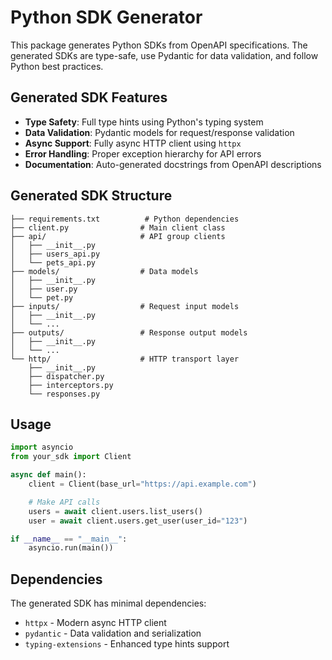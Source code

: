 # Python SDK Generator

This package generates Python SDKs from OpenAPI specifications. The generated SDKs are type-safe, use Pydantic for data validation, and follow Python best practices.

## Generated SDK Features

- **Type Safety**: Full type hints using Python's typing system
- **Data Validation**: Pydantic models for request/response validation
- **Async Support**: Fully async HTTP client using `httpx`
- **Error Handling**: Proper exception hierarchy for API errors
- **Documentation**: Auto-generated docstrings from OpenAPI descriptions

## Generated SDK Structure

```
├── requirements.txt          # Python dependencies
├── client.py                # Main client class
├── api/                     # API group clients
│   ├── __init__.py
│   ├── users_api.py
│   └── pets_api.py
├── models/                  # Data models
│   ├── __init__.py
│   ├── user.py
│   └── pet.py
├── inputs/                  # Request input models
│   ├── __init__.py
│   └── ...
├── outputs/                 # Response output models
│   ├── __init__.py
│   └── ...
└── http/                    # HTTP transport layer
    ├── __init__.py
    ├── dispatcher.py
    ├── interceptors.py
    └── responses.py
```

## Usage

```python
import asyncio
from your_sdk import Client

async def main():
    client = Client(base_url="https://api.example.com")

    # Make API calls
    users = await client.users.list_users()
    user = await client.users.get_user(user_id="123")

if __name__ == "__main__":
    asyncio.run(main())
```

## Dependencies

The generated SDK has minimal dependencies:

- `httpx` - Modern async HTTP client
- `pydantic` - Data validation and serialization
- `typing-extensions` - Enhanced type hints support
